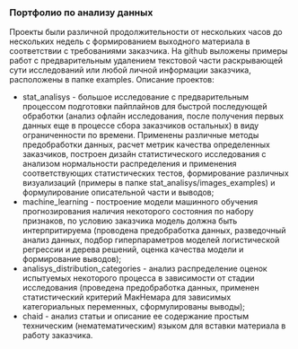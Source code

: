 ### Портфолио по анализу данных
Проекты были различной продолжительности от нескольких часов до нескольких недель с формированием выходного материала в соответствии с требованиями заказчика. На github выложены примеры работ с предварительным удалением текстовой части раскрывающей сути исследований или любой личной информации заказчика, расположены в папке examples. Описание проектов:
* stat_analisys - большое исследование с предварительным процессом подготовки пайплайнов для быстрой последующей обработки (анализ офлайн исследования, после получения первых данных еще в процессе сбора заказчиков остальных) в виду ограниченности по времени. Применены различные методы предобработки данных, расчет метрик качества определенных заказчиков, построен дизайн статистического исследования с анализом нормальности распределения и применения соответствующих статистических тестов, формирование различных визуализаций (примеры в папке stat_analisys/images_examples) и формулирование описательной части и выводов;
* machine_learning - построение модели машинного обучения прогнозирования наличия некоторого состояния по набору признаков, по условию заказчика модель должна быть интерпритируема (проводена предобработка данных, разведочный анализ данных, подбор гиперпараметров моделей логистической регрессии и дерева решений, оценка качества модели и формирование выводов);
* analisys_distribution_categories - анализ распределение оценок испытуемых некоторого процесса в зависимости от стадии исследования (проведена предобработка данных, применен статистический критерий МакНемара для зависимых категориальных переменных, сформулированы выводы);
* chaid - анализ статьи и описание ее содержание простым техническим (нематематическим) языком для вставки материала в работу заказчика.
